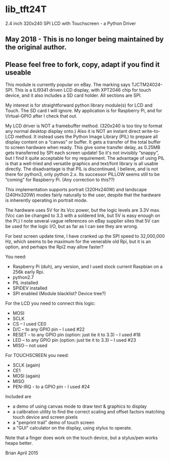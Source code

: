 # lib_tft24T
2.4 inch 320x240 SPI LCD with Touchscreen - a Python Driver

## May 2018 - This is no longer being maintained by the original author.
## Please feel free to fork, copy, adapt if you find it useable

This module is currently popular on eBay. The marking says TJCTM24024-SPI. This is a ILI9341 driven LCD display, with XPT2046 chip for touch device, and it also includes a SD card holder. All sections are SPI.

My interest is for straightforward python library module(s) for LCD and Touch. The SD card I will ignore. My application is for Raspberry Pi, and for Virtual-GPIO after I check that out.

My LCD driver is NOT a framebuffer method. (320x240 is too tiny to format any normal desktop display onto.) Also it is NOT an instant direct write-to-LCD method. It instead uses the Python Image Library (PIL) to prepare all display content on a “canvas” or buffer. It gets a transfer of the total buffer to screen hardware when ready. This give some transfer delay, as 0.25MB gets transferred by SPI each screen update! So it's not invisibly “snappy”, but I find it quite acceptable for my requirement. The advantage of using PIL is that a well-tried and versatile graphics and text/font library is all usable directly. The disadvantage is that PIL is discontinued, I believe, and is not there for python3, only python 2.x. Its successor PILLOW seems still to be “coming” for Raspberry Pi. (Any correction to this??)

This implementation supports portrait (320Hx240W) and landscape (240Hx320W) modes fairly naturally to the user, despite that the hardware is inherently operating in portrait mode.

The hardware uses 5V for its Vcc power, but the logic levels are 3.3V max. (Vcc can be changed to 3.3 with a soldered link, but 5V is easy enough on the Pi.) I note several vague references on eBay supplier sites that 5V can be used for the logic I/O, but as far as I can see they are wrong.

For best screen update time, I have cranked up the SPI speed to 32,000,000 Hz, which seems to be maximum for the venerable old Rpi, but it is an option, and perhaps the Rpi2 may allow faster?

You need:
-  Raspberry Pi (duh), any version, and I used stock current Raspbian on a 256k early Rpi.
-  python2.7
-  PIL installed
-  SPIDEV installed
-  SPI enabled (Module blacklist? Device tree?)

For the LCD you need to connect this logic:
-  MOSI
-  SCLK
-  CS – I used CE0
-  D/C – to any GPIO pin – I used #22
-  RESET – to any GPIO pin (option: just tie it to 3.3) – I used #18
-  LED – to any GPIO pin (option: just tie it to 3.3) – I used #23
-  MISO – not used

For TOUCHSCREEN you need:
-  SCLK (again)
-  CE1
-  MOSI (again)
-  MISO
-  PEN-IRQ - to a GPIO pin - I used #24

Included are
-  a demo of using canvas mode to draw text & graphics to display
-  a calibration utility to find the correct scaling and offset factors matching touch device and screen pixels
-  a "penprint trail" demo of touch screen
-  a "GUI" calculator on the display, using stylus to operate.

Note that a finger does work on the touch device, but a stylus/pen works heaps better.



Brian
April 2015
